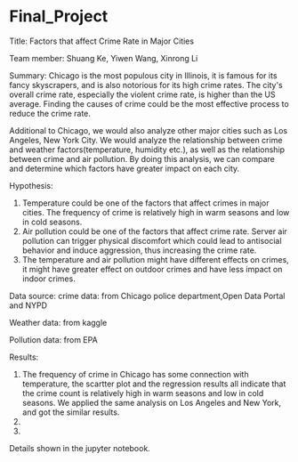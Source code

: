 # Final_Project
Title: Factors that affect Crime Rate in Major Cities

Team member: 
Shuang Ke, Yiwen Wang, Xinrong Li


Summary: Chicago is the most populous city in Illinois, it is famous for its fancy skyscrapers, and is also notorious for its high crime rates. The city's overall crime rate, especially the violent crime rate, is higher than the US average. Finding the causes of crime could be the most effective process to reduce the crime rate.


Additional to Chicago, we would also analyze other major cities such as Los Angeles, New York City. We would analyze the relationship between crime and weather factors(temperature, humidity etc.), as well as the relationship between crime and air pollution. By doing this analysis, we can compare and determine which factors have greater impact on each city.


Hypothesis:
1. Temperature could be one of the factors that affect crimes in major cities. The frequency of crime is relatively high in warm seasons and low in cold seasons.
2. Air pollution could be one of the factors that affect crime rate. Server air pollution can trigger physical discomfort which could lead to antisocial behavior and induce aggression, thus increasing the crime rate.
3. The temperature and air pollution might have different effects on crimes, it might have greater effect on outdoor crimes and have less impact on indoor crimes.


Data source:
crime data: from Chicago police department,Open Data Portal and NYPD

Weather data: from kaggle

Pollution data: from EPA


Results:

1. The frequency of crime in Chicago has some connection with temperature, the scartter plot and the regression results all indicate that the crime count is relatively high in warm seasons and low in cold seasons. We applied the same analysis on Los Angeles and New York, and got the similar results.
2. 
3.
Details shown in the jupyter notebook.
